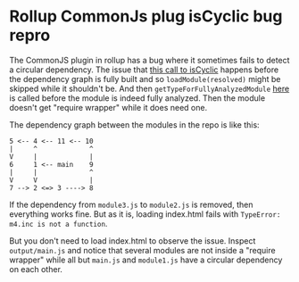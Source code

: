 # Rollup CommonJs plug isCyclic bug repro

The CommonJS plugin in rollup has a bug where it sometimes fails to detect a
circular dependency. The issue that [this call to isCyclic](https://github.com/rollup/plugins/blob/69146cdf1f7353aa72364f69fa5e49c732a1abd8/packages/commonjs/src/resolve-require-sources.js#L72)
happens before the dependency graph is fully built and so
`loadModule(resolved)` might be skipped while it shouldn't be.
And then `getTypeForFullyAnalyzedModule`
[here](https://github.com/rollup/plugins/blob/69146cdf1f7353aa72364f69fa5e49c732a1abd8/packages/commonjs/src/resolve-require-sources.js#L188)
is called before the module is indeed fully analyzed. Then the module doesn't
get "require wrapper" while it does need one.

The dependency graph between the modules in the repo is like this:
```
5 <-- 4 <-- 11 <-- 10
|     ^             ^
V     |             |
6     1 <-- main    9
|     |             ^
V     V             |
7 --> 2 <=> 3 ----> 8
```

If the dependency from `module3.js` to `module2.js` is removed, then everything
works fine. But as it is, loading index.html fails with `TypeError: m4.inc is
not a function`.

But you don't need to load index.html to observe the issue. Inspect
`output/main.js` and notice that several modules are not inside a "require
wrapper" while all but `main.js` and `module1.js` have a circular dependency on
each other.
